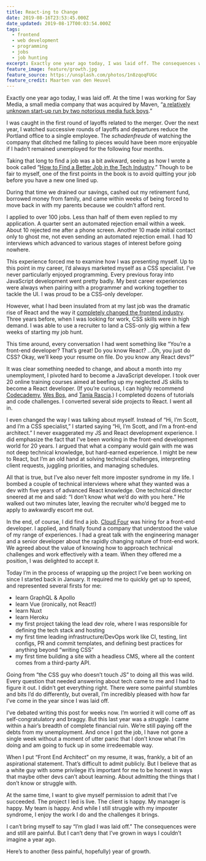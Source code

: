 ```yaml
---
title: React-ing to Change
date: 2019-08-16T23:53:45.000Z
date_updated: 2019-08-17T00:03:54.000Z
tags:
  - frontend
  - web development
  - programming
  - jobs
  - job hunting
excerpt: Exactly one year ago today, I was laid off. The consequences were and still are painful. But I can’t deny that I’ve grown in ways I couldn’t imagine a year ago.
feature_image: feature/growth.jpg
feature_source: https://unsplash.com/photos/1n8zqoqFUGc
feature_credit: Maarten van den Heuvel
---
```


Exactly one year ago today, I was laid off. At the time I was working for Say Media, a small media company that was acquired by Maven, “[a relatively unknown start-up run by two notorious media fuck boys](http://bigwnews.com/sport/sports-illustrateds-media-operations-pawne).”

I was caught in the first round of layoffs related to the merger. Over the next year, I watched successive rounds of layoffs and departures reduce the Portland office to a single employee. The _schadenfreude_ of watching the company that ditched me falling to pieces would have been more enjoyable if I hadn’t remained unemployed for the following four months.

Taking that long to find a job was a bit awkward, seeing as how I wrote a book called “[How to Find a Better Job in the Tech Industry](https://www.amazon.com/dp/B01M0VOE6O).” Though to be fair to myself, one of the first points in the book is to avoid quitting your job before you have a new one lined up.

During that time we drained our savings, cashed out my retirement fund, borrowed money from family, and came within weeks of being forced to move back in with my parents because we couldn’t afford rent.

I applied to over 100 jobs. Less than half of them even replied to my application. A quarter sent an automated rejection email within a week. About 10 rejected me after a phone screen. Another 10 made initial contact only to ghost me, not even sending an automated rejection email. I had 10 interviews which advanced to various stages of interest before going nowhere.

This experience forced me to examine how I was presenting myself. Up to this point in my career, I’d always marketed myself as a CSS specialist. I’ve never particularly enjoyed programming. Every previous foray into JavaScript development went pretty badly. My best career experiences were always when pairing with a programmer and working together to tackle the UI. I was proud to be a CSS-only developer.

However, what I had been insulated from at my last job was the dramatic rise of React and the way it [completely changed the frontend industry](https://full-stack.netlify.com/). Three years before, when I was looking for work, CSS skills were in high demand. I was able to use a recruiter to land a CSS-only gig within a few weeks of starting my job hunt.

This time around, every conversation I had went something like “You’re a front-end developer? That’s great! Do you know React? …Oh, you just do CSS? Okay, we’ll keep your resume on file. Do you know any React devs?”

It was clear something needed to change, and about a month into my unemployment, I pivoted hard to become a JavaScript developer. I took over 20 online training courses aimed at beefing up my neglected JS skills to become a React developer. (If you’re curious, I can highly recommend [Codecademy](https://www.codecademy.com/learn/react-101), [Wes Bos](https://reactforbeginners.com), and [Tania Rascia](https://www.taniarascia.com/getting-started-with-react/).) I completed dozens of tutorials and code challenges. I converted several side projects to React. I went all in.

I even changed the way I was talking about myself. Instead of “Hi, I’m Scott, and I’m a CSS specialist,” I started saying “Hi, I’m Scott, and I’m a front-end architect.” I never exaggerated my JS and React development experience. I did emphasize the fact that I’ve been working in the front-end development world for 20 years. I argued that what a company would gain with me was not deep technical knowledge, but hard-earned experience. I might be new to React, but I’m an old hand at solving technical challenges, interpreting client requests, juggling priorities, and managing schedules.

All that is true, but I’ve also never felt more imposter syndrome in my life. I bombed a couple of technical interviews where what they wanted was a dev with five years of advanced React knowledge. One technical director sneered at me and said: “I don’t know what we’d do with you here.” He walked out two minutes later, leaving the recruiter who’d begged me to apply to awkwardly escort me out.

In the end, of course, I did find a job. [Cloud Four](https://cloudfour.com/) was hiring for a front-end developer. I applied, and finally found a company that understood the value of my range of experiences. I had a great talk with the engineering manager and a senior developer about the rapidly changing nature of front-end work. We agreed about the value of knowing how to approach technical challenges and work effectively with a team. When they offered me a position, I was delighted to accept it.

Today I’m in the process of wrapping up the project I’ve been working on since I started back in January. It required me to quickly get up to speed, and represented several firsts for me:

- learn GraphQL & Apollo
- learn Vue (ironically, not React!)
- learn Nuxt
- learn Heroku
- my first project taking the lead dev role, where I was responsible for defining the tech stack and hosting
- my first time leading infrastructure/DevOps work like CI, testing, lint configs, PR and commit templates, and defining best practices for anything beyond “writing CSS”
- my first time building a site with a headless CMS, where all the content comes from a third-party API.

Going from “the CSS guy who doesn’t touch JS” to doing all this was wild. Every question that needed answering about tech came to me and I had to figure it out. I didn’t get everything right. There were some painful stumbles and bits I’d do differently, but overall, I’m incredibly pleased with how far I’ve come in the year since I was laid off.

I’ve debated writing this post for weeks now. I’m worried it will come off as self-congratulatory and braggy. But this last year was a _struggle_. I came within a hair’s breadth of complete financial ruin. We’re still paying off the debts from my unemployment. And once I got the job, I have not gone a single week without a moment of utter panic that I don’t know what I’m doing and am going to fuck up in some irredeemable way.

When I put “Front End Architect” on my resume, it was, frankly, a bit of an aspirational statement. That’s difficult to admit publicly. But I believe that as a white guy with some privilege it’s important for me to be honest in ways that maybe other devs can’t about learning. About admitting the things that I don’t know or struggle with.

At the same time, I want to give myself permission to admit that I’ve succeeded. The project I led is live. The client is happy. My manager is happy. My team is happy. And while I still struggle with my imposter syndrome, I enjoy the work I do and the challenges it brings.

I can’t bring myself to say “I’m glad I was laid off.” The consequences were and still are painful. But I can’t deny that I’ve grown in ways I couldn’t imagine a year ago.

Here’s to another (less painful, hopefully) year of growth.
